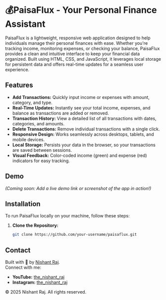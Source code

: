 # 💰PaisaFlux - Your Personal Finance Assistant



PaisaFlux is a lightweight, responsive web application designed to help individuals manage their personal finances with ease. Whether you're tracking income, monitoring expenses, or checking your balance, PaisaFlux provides a clean and intuitive interface to keep your financial data organized. Built using HTML, CSS, and JavaScript, it leverages local storage for persistent data and offers real-time updates for a seamless user experience.

## Features

- **Add Transactions:** Quickly input income or expenses with amount, category, and type.
- **Real-Time Updates:** Instantly see your total income, expenses, and balance as transactions are added or removed.
- **Transaction History:** View a detailed list of all transactions with dates, categories, and amounts.
- **Delete Transactions:** Remove individual transactions with a single click.
- **Responsive Design:** Works seamlessly across desktops, tablets, and mobile devices.
- **Local Storage:** Persists your data in the browser, so your transactions are saved between sessions.
- **Visual Feedback:** Color-coded income (green) and expense (red) indicators for easy tracking.

## Demo

<!-- Add a screenshot or GIF here if available -->
*(Coming soon: Add a live demo link or screenshot of the app in action!)*

## Installation

To run PaisaFlux locally on your machine, follow these steps:

1. **Clone the Repository:**
   ```bash
   git clone https://github.com/your-username/paisaflux.git

## Contact

Built with 💛 by [Nishant Raj](https://www.linkedin.com/in/the-nishant-raj-82972b208/).  
Connect with me:  
- **YouTube:** [the_nishant_raj](https://www.youtube.com/@the_nishant_raj)  
- **Instagram:** [the_nishant_raj](https://www.instagram.com/the_nishant_raj/)


  
© 2025 Nishant Raj. All rights reserved.
